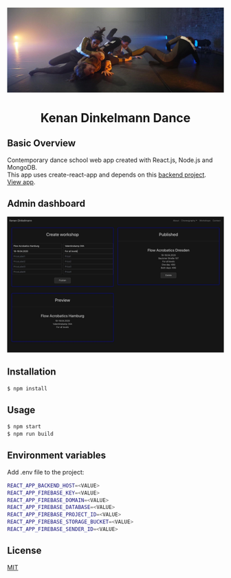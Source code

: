 ![](src/images/about_1920.jpg)

<h1 align="center">Kenan Dinkelmann Dance</h1>

## Basic Overview

Contemporary dance school web app created with React.js, Node.js and MongoDB.  
This app uses create-react-app and depends on this [backend project](https://github.com/DavideDeFeudis/kenan-backend).  
[View app](https://kenandinkelmann.netlify.app/).

## Admin dashboard

![](src/images/admin_screenshot.jpg)

## Installation

```bash
$ npm install
```

## Usage

```bash
$ npm start
$ npm run build
```

## Environment variables

Add .env file to the project:

```bash
REACT_APP_BACKEND_HOST=<VALUE>
REACT_APP_FIREBASE_KEY=<VALUE>
REACT_APP_FIREBASE_DOMAIN=<VALUE>
REACT_APP_FIREBASE_DATABASE=<VALUE>
REACT_APP_FIREBASE_PROJECT_ID=<VALUE>
REACT_APP_FIREBASE_STORAGE_BUCKET=<VALUE>
REACT_APP_FIREBASE_SENDER_ID=<VALUE>
```

## License
[MIT](https://choosealicense.com/licenses/mit/)
